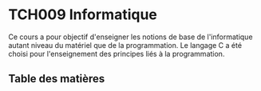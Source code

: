 # TCH009 Informatique
Ce cours a pour objectif d'enseigner les notions de base de l'informatique autant niveau du matériel que de la programmation. Le langage C a été choisi pour l'enseignement des principes liés à la programmation.

## Table des matières

